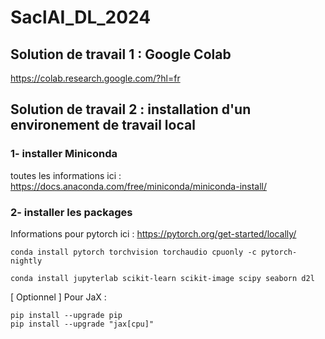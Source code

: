 
# SaclAI_DL_2024

## Solution de travail 1 : Google Colab

https://colab.research.google.com/?hl=fr

## Solution de travail 2 : installation d'un environement de travail local 

### 1- installer Miniconda

toutes les informations ici : https://docs.anaconda.com/free/miniconda/miniconda-install/

### 2- installer les packages

Informations pour pytorch ici : https://pytorch.org/get-started/locally/

```
conda install pytorch torchvision torchaudio cpuonly -c pytorch-nightly
```

```
conda install jupyterlab scikit-learn scikit-image scipy seaborn d2l
```


[ Optionnel ] Pour JaX : 
```
pip install --upgrade pip
pip install --upgrade "jax[cpu]"
```



